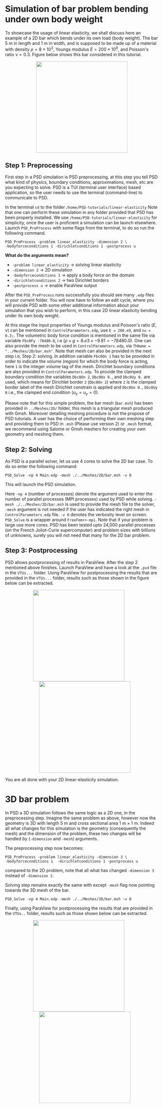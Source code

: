 # Simulation of bar problem bending under own body weight

To showcase the usage of linear elasticity, we shall discuss here an example of a 2D bar which bends under its own load (body weight). The bar $5$ m in length and $1$ m in width, and is supposed to be made up of a material with density $\rho=8\times10^3$, Youngs modulus $E=200\times10^9$, and Poisson's ratio $\nu=0.3$. Figure below shows this bar considered in this tutorial.

<div style="text-align: center; margin-bottom: 1em;">
  <img src="https://github.com/user-attachments/assets/b2d0b7d6-6d59-4470-a302-e5b7790afcd6" width="300" />
</div>

## Step 1: Preprocessing

First step in a PSD simulation is PSD preprocessing, at this step you tell PSD what kind of physics, boundary conditions, approximations, mesh, etc are you expecting to solve. PSD is a TUI (terminal user interface) based application, so the user needs to use the terminal (command-line) to communicate to PSD.

In the terminal `cd` to the folder `/home/PSD-tutorials/linear-elasticity` Note that one can perform these simulation in any folder provided that PSD has been properly installed. We use `/home/PSD-tutorials/linear-elasticity` for simplicity, once the user is proficient a simulation can be launch elsewhere. Launch `PSD_PreProcess` with some flags from the terminal, to do so run the following command.

<pre><code>PSD_PreProcess -problem linear_elasticity -dimension 2 \
-bodyforceconditions 1 -dirichletconditions 1 -postprocess u</code></pre>

**What do the arguments mean?**

- `-problem linear_elasticity` → solving linear elasticity
- `-dimension 2` → 2D simulation
- `-bodyforceconditions 1` → apply a body force on the domain
- `-dirichletconditions 2` → two Dirichlet borders
- `-postprocess u` → enable ParaView output

After the `PSD_PreProcess` runs successfully you should see many `.edp` files in your current folder. You will now have to follow an edit cycle, where you will provide PSD with some other additional information about your simulation that you wish to perform, in this case 2D linear elasticity bending under its own body weight.

At this stage the input properties of Youngs modulus and Poisson's ratio ($E, \nu$) can be mentioned in `ControlParameters.edp`, use `E = 200.e9`, and `nu = 0.3;`. The volumetric body force condition is mentioned in the same file via variable `Fbc0Fy -78480.0`, i.e ($\rho\times g=8.e3\times -9.81=-78480.0$). One can also provide the mesh to be used in `ControlParameters.edp`, via `ThName = "../Meshes/2D/bar.msh"`. Note that mesh can also be provided in the next step i.e, Step 2: solving. In addition variable `Fbc0On 1` has to be provided in order to indicate the volume (region) for which the body force is acting, here `1` is the integer volume tag of the mesh. Dirichlet boundary conditions are also provided in `ControlParameters.edp`. To provide the clamped boundary condition the variables `Dbc0On 2`, `Dbc0Ux 0.`, and `Dbc0Uy 0.` are used, which means for Dirichlet border `2` (`Dbc0On 2`) where `2` is the clamped border label of the mesh Dirichlet constrain is applied and `Dbc0Ux 0.`, `Dbc0Uy 0` i.e., the clamped end condition ($u_x=u_y=0$).

Please note that for this simple problem, the bar mesh (`bar.msh`) has been provided in `../Meshes/2D/` folder, this mesh is a triangular mesh produced with Gmsh. Moreover detailing meshing procedure is not the propose of PSD tutorials. A user has the choice of performing their own meshing step and providing them to PSD in `.msh` (Please use version 2) or `.mesh` format, we recommend using Salome or Gmsh meshers for creating your own geometry and meshing them.

## Step 2: Solving

As PSD is a parallel solver, let us use 4 cores to solve the 2D bar case. To do so enter the following command:

<pre><code>PSD_Solve -np 4 Main.edp -mesh ./../Meshes/2D/bar.msh -v 0</code></pre>

This will launch the PSD simulation.

Here `-np 4` (number of processes) denote the argument used to enter the number of parallel processes (MPI processes) used by PSD while solving. `-mesh ./../Meshes/2D/bar.msh` is used to provide the mesh file to the solver, `-mesh` argument is not needed if the user has indicated the right mesh in `ControlParameters.edp` file. `-v 0` denotes the verbosity level on screen. `PSD_Solve` is a wrapper around `FreeFem++-mpi`. Note that if your problem is large use more cores. PSD has been tested upto 24,000 parallel processes (on the French Joliot-Curie supercomputer) and problem sizes with billions of unknowns, surely you will not need that many for the 2D bar problem.

## Step 3: Postprocessing

PSD allows postprocessing of results in ParaView. After the step 2 mentioned above finishes. Launch ParaView and have a look at the `.pvd` file in the `VTUs...` folder. Using ParaView for postprocessing the results that are provided in the `VTUs...` folder, results such as those shown in the figure below can be extracted.

<div style="text-align: center;">
  <img src="https://github.com/user-attachments/assets/068ab7c2-6733-4b45-9946-db33f9d826d7" width="300" style="margin-right: 20px; vertical-align: middle;" />
  <img src="https://github.com/user-attachments/assets/eac01fca-8e95-41c2-97bb-606554432dc7" width="300" style="margin-left: 20px; vertical-align: middle;" />
</div>

You are all done with your 2D linear-elasticity simulation.

# 3D bar problem

In PSD a 3D simulation follows the same logic as a 2D one, in the preprocessing step. Imagine the same problem as above, however now the geometry is 3D with length 5 m and cross sectional area 1 m $\times$ 1 m. Indeed all what changes for this simulation is the geometry (consequently the mesh) and the dimension of the problem, these two changes will be handled by (`-dimension` and `-mesh`) arguments.

The preprocessing step now becomes:

<pre><code>PSD_PreProcess -problem linear_elasticity -dimension 3 \ 
-bodyforceconditions 1  -dirichletconditions 1 -postprocess u</code></pre>

compared to the 2D problem, note that all what has changed `-dimension 3` instead of `-dimension 2`.

Solving step remains exactly the same with except `-mesh` flag now pointing towards the 3D mesh of the bar.

<pre><code>PSD_Solve -np 4 Main.edp -mesh ./../Meshes/3D/bar.msh -v 0</code></pre>

Finally, using ParaView for postprocessing the results that are provided in the `VTUs..` folder, results such as those shown below can be extracted.

<div style="text-align: center;">
  <img src="https://github.com/user-attachments/assets/44313bd4-6436-4a9f-9ca5-1e2e35832c3b" width="300" style="margin-right: 20px; vertical-align: middle;" />
  <img src="https://github.com/user-attachments/assets/a8453c65-6254-4d9c-a608-e6e2433dc4aa" width="300" style="margin-left: 20px; vertical-align: middle;" />
</div>
